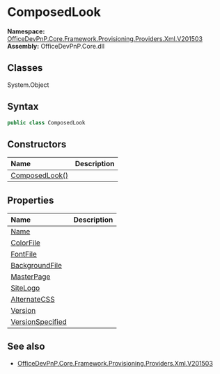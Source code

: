 # ComposedLook
  
**Namespace:** [OfficeDevPnP.Core.Framework.Provisioning.Providers.Xml.V201503](OfficeDevPnP.Core.Framework.Provisioning.Providers.Xml.V201503.md)  
**Assembly:** OfficeDevPnP.Core.dll  
## Classes
System.Object  
## Syntax
```C#
public class ComposedLook
```
## Constructors
|**Name**|**Description**|
|:-----|:-----|
| [ComposedLook()](ComposedLookconstructor1details.md) | 
## Properties
|**Name**|**Description**|
|:-----|:-----|
| [Name](ComposedLook.Name.md) | 
| [ColorFile](ComposedLook.ColorFile.md) | 
| [FontFile](ComposedLook.FontFile.md) | 
| [BackgroundFile](ComposedLook.BackgroundFile.md) | 
| [MasterPage](ComposedLook.MasterPage.md) | 
| [SiteLogo](ComposedLook.SiteLogo.md) | 
| [AlternateCSS](ComposedLook.AlternateCSS.md) | 
| [Version](ComposedLook.Version.md) | 
| [VersionSpecified](ComposedLook.VersionSpecified.md) | 
## See also
- [OfficeDevPnP.Core.Framework.Provisioning.Providers.Xml.V201503](OfficeDevPnP.Core.Framework.Provisioning.Providers.Xml.V201503.md)
